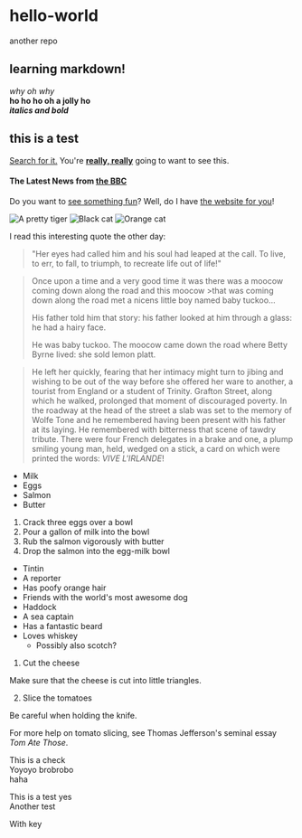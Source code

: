 # hello-world
another repo
## learning markdown!
_why oh why_\
**ho ho ho oh a jolly ho**\
**_italics and bold_**
## this is a test
[Search for it.](http://www.google.com)
You're [**really, really**](http://www.dailykitten.com) going to want to see this.

#### The Latest News from [the BBC](http://www.bbc.com/news)

[a fun place]: http://www.zombo.com
[another fun place]: http://www.stumbleupon.com
Do you want to [see something fun][a fun place]?
Well, do I have [the website for you][another fun place]!


[Black]: https://upload.wikimedia.org/wikipedia/commons/a/a3/81_INF_DIV_SSI.jpg
[Orange]: http://icons.iconarchive.com/icons/google/noto-emoji-animals-nature/256/22221-cat-icon.png
![A pretty tiger](https://upload.wikimedia.org/wikipedia/commons/5/56/Tiger.50.jpg)
![Black cat][Black]
![Orange cat][Orange]

I read this interesting quote the other day:

>"Her eyes had called him and his soul had leaped at the call. To live, to err, to fall, to triumph, to recreate life out of life!"


>Once upon a time and a very good time it was there was a moocow coming down along the road and this moocow >that was coming down along the road met a nicens little boy named baby tuckoo...
>
>His father told him that story: his father looked at him through a glass: he had a hairy face.
>
>He was baby tuckoo. The moocow came down the road where Betty Byrne lived: she sold lemon platt.

>He left her quickly, fearing that her intimacy might turn to jibing and wishing to be out of the way before she offered her ware to another, a tourist from England or a student of Trinity. Grafton Street, along which he walked, prolonged that moment of discouraged poverty. In the roadway at the head of the street a slab was set to the memory of Wolfe Tone and he remembered having been present with his father at its laying. He remembered with bitterness that scene of tawdry tribute. There were four French delegates in a brake and one, a plump smiling young man, held, wedged on a stick, a card on which were printed the words: *VIVE L'IRLANDE*!

* Milk
* Eggs
* Salmon
* Butter

1. Crack three eggs over a bowl
2. Pour a gallon of milk into the bowl
3. Rub the salmon vigorously with butter
4. Drop the salmon into the egg-milk bowl

* Tintin
 * A reporter
 * Has poofy orange hair
 * Friends with the world's most awesome dog
* Haddock
 * A sea captain
 * Has a fantastic beard
 * Loves whiskey
   * Possibly also scotch?
   
1. Cut the cheese

  Make sure that the cheese is cut into little triangles.

2. Slice the tomatoes
  
  Be careful when holding the knife.
  
  For more help on tomato slicing, see Thomas Jefferson's seminal essay _Tom Ate Those_.
  
This is a check  
Yoyoyo brobrobo  
haha  

This is a test
yes\
Another test


With key